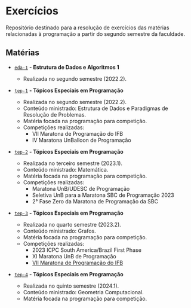 # Exercícios
Repositório destinado para a resolução de exercícios das matérias relacionadas à programação a partir do segundo semestre da faculdade.

## Matérias

- [`eda-1`](./eda-1/) **- Estrutura de Dados e Algoritmos 1**
    - Realizada no segundo semestre (2022.2).

- [`tep-1`](./tep-1/) **- Tópicos Especiais em Programação**
    - Realizada no segundo semestre (2022.2).
    - Conteúdo ministrado: Estrutura de Dados e Paradigmas de Resolução de Problemas.
    - Matéria focada na programação para competição.
    - Competições realizadas:
        - VII Maratona de Programação do IFB
        - IV Maratona UnBalloon de Programação

- [`tep-2`](./tep-2/) **- Tópicos Especiais em Programação**
    - Realizada no terceiro semestre (2023.1).
    - Conteúdo ministrado: Matemática.
    - Matéria focada na programação para competição.
    - Competições realizadas:
        - Maratona UnB/UDESC de Programação
        - Seletiva UnB para a Maratona SBC de Programação 2023
        - 2° Fase Zero da Maratona de Programação da SBC

- [`tep-3`](./tep-3/) **- Tópicos Especiais em Programação**
    - Realizada no quarto semestre (2023.2).
    - Conteúdo ministrado: Grafos.
    - Matéria focada na programação para competição.
    - Competições realizadas:
        - 2023 ICPC South America/Brazil First Phase
        - XI Maratona UnB de Programação
        - [VII Maratona de Programação do IFB](https://danielsaad.com/maratona/blog/2023/11/20/8-mdp-ifb-resultados.html)

- [`tep-4`](./tep-4/) **- Tópicos Especiais em Programação**
    - Realizada no quinto semestre (2024.1).
    - Conteúdo ministrado: Geometria Computacional.
    - Matéria focada na programação para competição.
